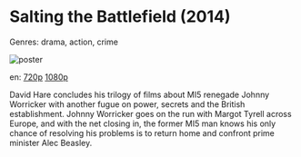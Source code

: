 # Salting the Battlefield (2014)

Genres: drama, action, crime

![poster](http://image.tmdb.org/t/p/w500/8yN1tExUVgwpKkenvtRAnN9cB2h.jpg)

en:
  [720p](magnet:?xt=urn:btih:23ae0fd74a16fe9fbd45fd01abbc12c1100eefba&dn=Salting+the+Battlefield+%282014%29+720p+BrRip+x264+-+YIFY&tr=udp%3A%2F%2Ftracker.openbittorrent.com%3A80%2Fannounce&tr=udp%3A%2F%2Fglotorrents.pw%3A6969%2Fannounce&tr=udp%3A%2F%2Ftracker.openbittorrent.com%3A80%2Fannounce&tr=udp%3A%2F%2Ftracker.opentrackr.org%3A1337%2Fannounce&tr=udp%3A%2F%2Fzer0day.to%3A1337%2Fannounce&tr=udp%3A%2F%2Ftracker.coppersurfer.tk%3A6969%2Fannounce)
  [1080p](magnet:?xt=urn:btih:1a69e16b5589a6722bfc512a058c359fb1990f33&dn=Salting+the+Battlefield+%282014%29+1080p+BrRip+x264+-+YIFY&tr=udp%3A%2F%2Ftracker.openbittorrent.com%3A80%2Fannounce&tr=udp%3A%2F%2Fglotorrents.pw%3A6969%2Fannounce&tr=udp%3A%2F%2Ftracker.openbittorrent.com%3A80%2Fannounce&tr=udp%3A%2F%2Ftracker.opentrackr.org%3A1337%2Fannounce&tr=udp%3A%2F%2Fzer0day.to%3A1337%2Fannounce&tr=udp%3A%2F%2Ftracker.coppersurfer.tk%3A6969%2Fannounce)
  


David Hare concludes his trilogy of films about MI5 renegade Johnny Worricker with another fugue on power, secrets and the British establishment. Johnny Worricker goes on the run with Margot Tyrell across Europe, and with the net closing in, the former MI5 man knows his only chance of resolving his problems is to return home and confront prime minister Alec Beasley.
